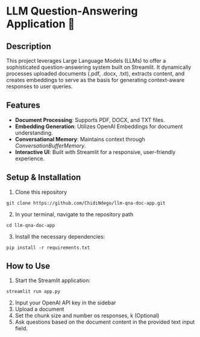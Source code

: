 # LLM Question-Answering Application 🤖

## Description
This project leverages Large Language Models (LLMs) to offer a sophisticated question-answering system built on Streamlit. It dynamically processes uploaded documents (.pdf, .docx, .txt), extracts content, and creates embeddings to serve as the basis for generating context-aware responses to user queries.

## Features
- **Document Processing**: Supports PDF, DOCX, and TXT files.
- **Embedding Generation**: Utilizes OpenAI Embeddings for document understanding.
- **Conversational Memory**: Maintains context through *ConversationBufferMemory*.
- **Interactive UI**: Built with Streamlit for a responsive, user-friendly experience.

## Setup & Installation
1. Clone this repository
```
git clone https://github.com/ChidiNdego/llm-qna-doc-app.git
```
2. In your terminal, navigate to the repository path
```
cd llm-qna-doc-app
```
3. Install the necessary dependencies:
```
pip install -r requirements.txt
```

## How to Use
1. Start the Streamlit application:
```
streamlit run app.py
```
2. Input your OpenAI API key in the sidebar
3. Upload a document
4. Set the chunk size and number os responses, k (Optional)
5. Ask questions based on the document content in the provided text input field.